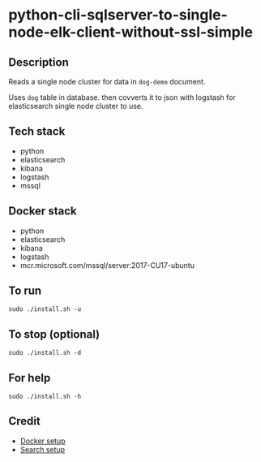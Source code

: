 # python-cli-sqlserver-to-single-node-elk-client-without-ssl-simple

## Description
Reads a single node cluster for data in `dog-demo` document.

Uses `dog` table in database. then covverts it to json with logstash for elasticsearch single node cluster to use.

## Tech stack
- python
- elasticsearch
- kibana
- logstash
- mssql

## Docker stack
- python
- elasticsearch
- kibana
- logstash
- mcr.microsoft.com/mssql/server:2017-CU17-ubuntu

## To run
`sudo ./install.sh -u`

## To stop (optional)
`sudo ./install.sh -d`

## For help
`sudo ./install.sh -h`

## Credit
- [Docker setup](https://lynn-kwong.medium.com/all-you-need-to-know-about-using-elasticsearch-in-python-b9ed00e0fdf0)
- [Search setup](https://www.elastic.co/guide/en/elasticsearch/client/python-api/master/examples.html)